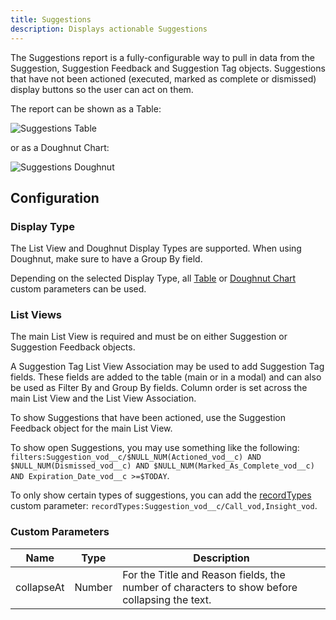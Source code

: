 ```yaml
---
title: Suggestions
description: Displays actionable Suggestions
---
```


The Suggestions report is a fully-configurable way to pull in data from the Suggestion, Suggestion Feedback and Suggestion Tag objects. Suggestions that have not been actioned (executed, marked as complete or dismissed) display buttons so the user can act on them.

The report can be shown as a Table:

![Suggestions Table](/static/img/suggestions-table.png "Suggestions Table")

or as a Doughnut Chart:

![Suggestions Doughnut](/static/img/suggestions-doughnut.png "Suggestions Doughnut")

## Configuration

### Display Type

The List View and Doughnut Display Types are supported. When using Doughnut, make sure to have a Group By field.

Depending on the selected Display Type, all [Table](/reports/table) or [Doughnut Chart](/reports/doughnut-chart) custom parameters can be used.

### List Views

The main List View is required and must be on either Suggestion or Suggestion Feedback objects.

A Suggestion Tag List View Association may be used to add Suggestion Tag fields. These fields are added to the table (main or in a modal) and can also be used as Filter By and Group By fields. Column order is set across the main List View and the List View Association.

To show Suggestions that have been actioned, use the Suggestion Feedback object for the main List View.

To show open Suggestions, you may use something like the following: `filters:Suggestion_vod__c/$NULL_NUM(Actioned_vod__c) AND $NULL_NUM(Dismissed_vod__c) AND $NULL_NUM(Marked_As_Complete_vod__c) AND Expiration_Date_vod__c >=$TODAY`.

To only show certain types of suggestions, you can add the [recordTypes](/references/custom-parameters-list-view) custom parameter: `recordTypes:Suggestion_vod__c/Call_vod,Insight_vod`.

### Custom Parameters

| Name                | Type  | Description |
|---------------------|-------|-------------|
| collapseAt          |Number | For the Title and Reason fields, the number of characters to show before collapsing the text. |
